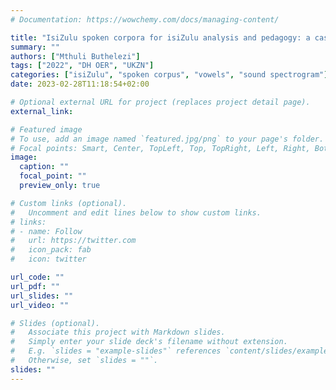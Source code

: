 ```yaml
---
# Documentation: https://wowchemy.com/docs/managing-content/

title: "IsiZulu spoken corpora for isiZulu analysis and pedagogy: a case of the description of the isiZulu vowels in a sound analysis spectrogram"
summary: ""
authors: ["Mthuli Buthelezi"]
tags: ["2022", "DH OER", "UKZN"]
categories: ["isiZulu", "spoken corpus", "vowels", "sound spectrogram"]
date: 2023-02-28T11:18:54+02:00

# Optional external URL for project (replaces project detail page).
external_link: 

# Featured image
# To use, add an image named `featured.jpg/png` to your page's folder.
# Focal points: Smart, Center, TopLeft, Top, TopRight, Left, Right, BottomLeft, Bottom, BottomRight.
image:
  caption: ""
  focal_point: ""
  preview_only: true

# Custom links (optional).
#   Uncomment and edit lines below to show custom links.
# links:
# - name: Follow
#   url: https://twitter.com
#   icon_pack: fab
#   icon: twitter

url_code: ""
url_pdf: ""
url_slides: ""
url_video: ""

# Slides (optional).
#   Associate this project with Markdown slides.
#   Simply enter your slide deck's filename without extension.
#   E.g. `slides = "example-slides"` references `content/slides/example-slides.md`.
#   Otherwise, set `slides = ""`.
slides: ""
---
```


